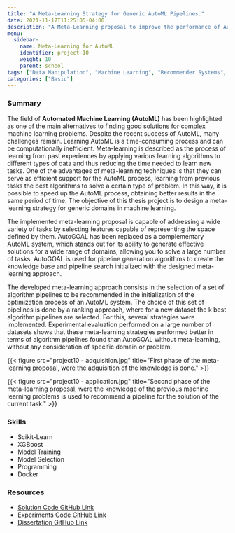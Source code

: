 ```yaml
---
title: "A Meta-Learning Strategy for Generic AutoML Pipelines."
date: 2021-11-17T11:25:05-04:00
description: "A Meta-Learning proposal to improve the performance of AutoML systems,, recommending initial ML algorithms to start the search."
menu:
  sidebar:
    name: Meta-Learning for AutoML
    identifier: project-10
    weight: 10
    parent: school
tags: ["Data Manipulation", "Machine Learning", "Recommender Systems", "AutoML", "Programming", "Probability & Statistics", "Data Visualization", "Hypothesis Testing"]
categories: ["Basic"]
---
```

### Summary

The field of **Automated Machine Learning (AutoML)** has been highlighted as one of the main alternatives to finding good solutions for complex machine learning problems. Despite the recent success of AutoML, many challenges remain. Learning AutoML is a time-consuming process and can be computationally inefficient. Meta-learning is described as the process of learning from past experiences by applying various learning algorithms to different types of data and thus reducing the time needed to learn new tasks. One of the advantages of meta-learning techniques is that they can serve as efficient support for the AutoML process, learning from previous tasks the best algorithms to solve a certain type of problem. In this way, it is possible to speed up the AutoML process, obtaining better results in the same period of time. The objective of this thesis project is to design a meta-learning strategy for generic domains in machine learning.

The implemented meta-learning proposal is capable of addressing a wide variety of tasks by selecting features capable of representing the space defined by them. AutoGOAL has been replaced as a complementary AutoML system, which stands out for its ability to generate effective solutions for a wide range of domains, allowing you to solve a large number of tasks. AutoGOAL is used for pipeline generation algorithms to create the knowledge base and pipeline search initialized with the designed meta-learning approach.

The developed meta-learning approach consists in the selection of a set of algorithm pipelines to be recommended in the initialization of the optimization process of an AutoML system. The choice of this set of pipelines is done by a ranking approach, where for a new dataset the k best algorithm pipelines are selected. For this, several strategies were implemented. Experimental evaluation performed on a large number of datasets shows that these meta-learning strategies performed better in terms of algorithm pipelines found than AutoGOAL without meta-learning, without any consideration of specific domain or problem.

{{< figure src="project10 - adquisition.jpg" title="First phase of the meta-learning proposal, were the adquisition of the knowledge is done." >}}

{{< figure src="project10 - application.jpg" title="Second phase of the meta-learning proposal, were the knowledge of the previous machine learning problems is used to recommend a pipeline for the solution of the current task." >}}

### **Skills**

- Scikit-Learn
- XGBoost
- Model Training
- Model Selection
- Programming
- Docker

### Resources
- [Solution Code GitHub Link](https://github.com/lorainemg/autogoal)
- [Experiments Code GitHub Link](https://github.com/lorainemg/experiments-thesis)
- [Dissertation GitHub Link](https://github.com/lorainemg/dissertation)
